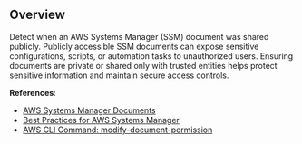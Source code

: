 ## Overview

Detect when an AWS Systems Manager (SSM) document was shared publicly. Publicly accessible SSM documents can expose sensitive configurations, scripts, or automation tasks to unauthorized users. Ensuring documents are private or shared only with trusted entities helps protect sensitive information and maintain secure access controls.

**References**:
- [AWS Systems Manager Documents](https://docs.aws.amazon.com/systems-manager/latest/userguide/sysman-ssm-docs.html)
- [Best Practices for AWS Systems Manager](https://docs.aws.amazon.com/systems-manager/latest/userguide/best-practices.html)
- [AWS CLI Command: modify-document-permission](https://awscli.amazonaws.com/v2/documentation/api/latest/reference/ssm/modify-document-permission.html)
